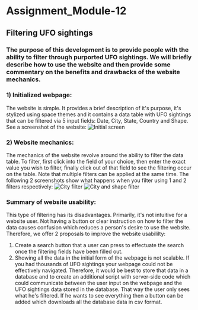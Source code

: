 # Assignment_Module-12
## Filtering UFO sightings
### The purpose of this development is to provide people with the ability to filter through purported UFO sightings. We will briefly describe how to use the website and then provide some commentary on the benefits and drawbacks of the website mechanics.

### 1) Initialized webpage:
The website is simple. It provides a brief description of it's purpose, it's stylized using space themes and it contains a data table with UFO sightings that can be filtered via 5 input fields: Date, City, State, Country and Shape. See a screenshot of the website: ![Initial screen](https://user-images.githubusercontent.com/114181709/211212142-3619d1e5-0e97-425c-8874-49645167b56b.png)

### 2) Website mechanics:
The mechanics of the website revolve around the ability to filter the data table. To filter, first click into the field of your choice, then enter the exact value you wish to filter, finally click out of that field to see the filtering occur on the table. Note that multiple filters can be applied at the same time. The following 2 screenshots show what happens when you filter using 1 and 2 filters respectively: ![City filter](https://user-images.githubusercontent.com/114181709/211212243-1a1d7607-65ba-4ac6-87a1-d547ebff3e2f.png)
![City and shape filter](https://user-images.githubusercontent.com/114181709/211212244-faebad2b-4f67-46de-92d5-52af8586ff2f.png)


### Summary of website usability:
This type of filtering has its disadvantages. Primarily, it's not intuitive for a website user. Not having a button or clear instruction on how to filter the data causes confusion which reduces a person's desire to use the website.
Therefore, we offer 2 proposals to improve the website usabililty:
1) Create a search button that a user can press to effectuate the search once the filtering fields have been filled out.
2) Showing all the data in the initial form of the webpage is not scalable. If you had thousands of UFO sightings your webpage could not be effectively navigated. Therefore, it would be best to store that data in a database and to create an additional script with server-side code which could communicate between the user input on the webpage and the UFO sightings data stored in the database. That way the user only sees what he's filtered. If he wants to see everything then a button can be added which downloads all the database data in csv format.

